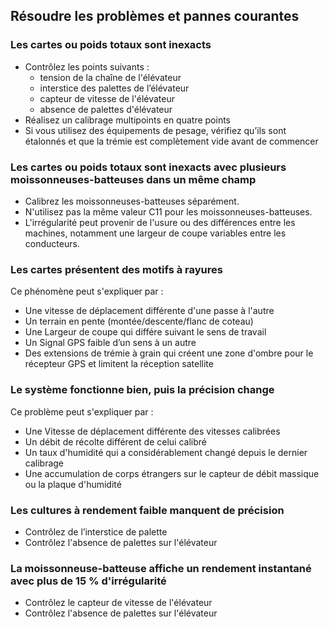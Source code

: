 Résoudre les problèmes et pannes courantes
-----------------------------------------------------------

### Les cartes ou poids totaux sont inexacts
- Contrôlez les points suivants :
  - tension de la chaîne de l'élévateur 
  - interstice des palettes de l’élévateur 
  - capteur de vitesse de l'élévateur 
  - absence de palettes d'élévateur 
- Réalisez un calibrage multipoints en quatre points 
- Si vous utilisez des équipements de pesage, vérifiez qu’ils sont étalonnés et que la trémie est complètement vide avant de commencer 

### Les cartes ou poids totaux sont inexacts avec plusieurs moissonneuses-batteuses dans un même champ
- Calibrez les moissonneuses-batteuses séparément.
- N'utilisez pas la même valeur C11 pour les moissonneuses-batteuses.
- L'irrégularité peut provenir de l'usure ou des différences entre les machines, notamment une largeur de coupe variables entre les conducteurs.
 
### Les cartes présentent des motifs à rayures 
Ce phénomène peut s'expliquer par : 

- Une vitesse de déplacement différente d'une passe à l'autre 
- Un terrain en pente (montée/descente/flanc de coteau) 
- Une Largeur de coupe qui différe suivant le sens de travail 
- Un Signal GPS faible d’un sens à un autre  
- Des extensions de trémie à grain qui créent une zone d'ombre pour le récepteur GPS et limitent la réception satellite

### Le système fonctionne bien, puis la précision change
Ce problème peut s'expliquer par :  
- Une Vitesse de déplacement différente des vitesses calibrées 
- Un débit de récolte différent de celui calibré  
- Un taux d'humidité qui a considérablement changé depuis le dernier calibrage     
- Une accumulation de corps étrangers sur le capteur de débit massique ou la plaque d'humidité 

### Les cultures à rendement faible manquent de précision
- Contrôlez de l’interstice de palette 
- Contrôlez l'absence de palettes sur l'élévateur 

### La moissonneuse-batteuse affiche un rendement instantané avec plus de 15 % d'irrégularité
- Contrôlez le capteur de vitesse de l'élévateur 
- Contrôlez l'absence de palettes sur l'élévateur 